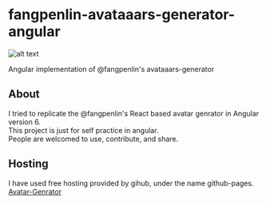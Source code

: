 # fangpenlin-avataaars-generator-angular

![alt text](https://raw.githubusercontent.com/shivam1410/fangpenlin-avataaars-generator-angular/master/src/assets/meta.png)

Angular implementation of @fangpenlin's avataaars-generator

## About

I tried to replicate the @fangpenlin's React based avatar genrator in Angular version 6.<br>
This project is just for self practice in angular.<br>
People are welcomed to use, contribute, and share.<br>
## Hosting

I have used free hosting provided by gihub, under the name github-pages.<br>
[Avatar-Genrator](https://shivam1410.github.io/fangpenlin-avataaars-generator-angular/ "Create cool avatar")
